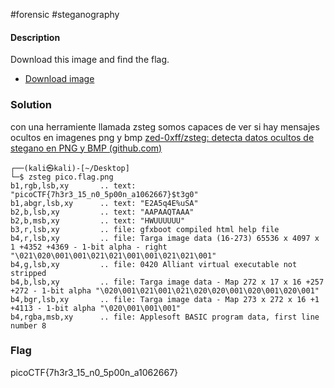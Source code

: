 #forensic #steganography 
#### Description
Download this image and find the flag.

- [Download image](https://artifacts.picoctf.net/c/216/pico.flag.png)

### Solution
con una herramiente llamada zsteg somos capaces de ver si hay mensajes ocultos en imagenes png y bmp
[zed-0xff/zsteg: detecta datos ocultos de stegano en PNG y BMP (github.com)](https://github.com/zed-0xff/zsteg)

```shell
┌──(kali㉿kali)-[~/Desktop]
└─$ zsteg pico.flag.png   
b1,rgb,lsb,xy       .. text: "picoCTF{7h3r3_15_n0_5p00n_a1062667}$t3g0"
b1,abgr,lsb,xy      .. text: "E2A5q4E%uSA"
b2,b,lsb,xy         .. text: "AAPAAQTAAA"
b2,b,msb,xy         .. text: "HWUUUUUU"
b3,r,lsb,xy         .. file: gfxboot compiled html help file
b4,r,lsb,xy         .. file: Targa image data (16-273) 65536 x 4097 x 1 +4352 +4369 - 1-bit alpha - right "\021\020\001\001\021\021\001\001\021\021\001"                                                                                                                    
b4,g,lsb,xy         .. file: 0420 Alliant virtual executable not stripped
b4,b,lsb,xy         .. file: Targa image data - Map 272 x 17 x 16 +257 +272 - 1-bit alpha "\020\001\021\001\021\020\020\001\020\001\020\001"                                                                                                                                
b4,bgr,lsb,xy       .. file: Targa image data - Map 273 x 272 x 16 +1 +4113 - 1-bit alpha "\020\001\001\001"
b4,rgba,msb,xy      .. file: Applesoft BASIC program data, first line number 8

```

### Flag
picoCTF{7h3r3_15_n0_5p00n_a1062667}